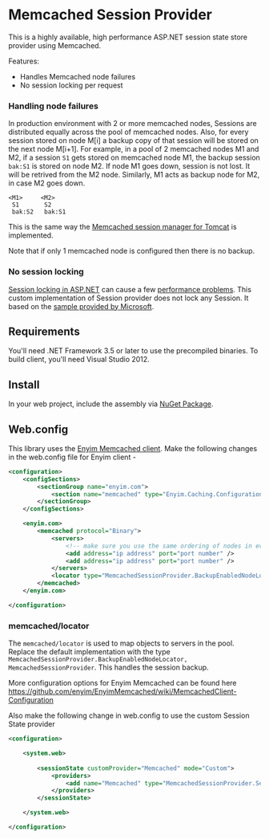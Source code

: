 # Memcached Session Provider

This is a highly available, high performance ASP.NET session state store provider using Memcached. 

Features:

* Handles Memcached node failures
* No session locking per request

### Handling node failures
In production environment with 2 or more memcached nodes, Sessions are distributed equally across the pool of memcached nodes. 
Also, for every session stored on node M[i] a backup copy of that session will be stored on the next node M[i+1]. For example, in 
a pool of 2 memcached nodes M1 and M2, if a session `S1` gets stored on memcached node M1, the backup session `bak:S1` is stored 
on node M2. If node M1 goes down, session is not lost. It will be retrived from the M2 node. Similarly, M1 acts as backup node for
M2, in case M2 goes down. 
```
<M1>     <M2>
 S1		  S2
 bak:S2	  bak:S1
```
This is the same way the [Memcached session manager for Tomcat](https://code.google.com/p/memcached-session-manager/) is implemented. 

Note that if only 1 memcached node is configured then there is no backup. 

### No session locking
[Session locking in ASP.NET](http://msdn.microsoft.com/en-us/library/ms178587.aspx) can cause a few 
[performance problems](http://stackoverflow.com/questions/3629709/i-just-discovered-why-all-asp-net-websites-are-slow-and-i-am-trying-to-work-out). 
This custom implementation of Session provider does not lock any Session. It based on the 
[sample provided by Microsoft](http://msdn.microsoft.com/en-us/library/ms178588.aspx).

## Requirements
You'll need .NET Framework 3.5 or later to use the precompiled binaries. To build client, you'll need Visual Studio 2012.

## Install
In your web project, include the assembly via [NuGet Package](https://www.nuget.org/packages/MemcachedSessionProvider/). 

## Web.config
This library uses the [Enyim Memcached client](https://github.com/enyim/EnyimMemcached). Make the following changes in 
the web.config file for Enyim client -
```xml
<configuration>
	<configSections>
		<sectionGroup name="enyim.com">
			<section name="memcached" type="Enyim.Caching.Configuration.MemcachedClientSection, Enyim.Caching" />
		</sectionGroup>
	</configSections>

	<enyim.com>
		<memcached protocol="Binary">
			<servers>
				<!-- make sure you use the same ordering of nodes in every configuration you have -->
				<add address="ip address" port="port number" />
				<add address="ip address" port="port number" />
			</servers>
			<locator type="MemcachedSessionProvider.BackupEnabledNodeLocator, MemcachedSessionProvider" />
		</memcached>
	</enyim.com>

</configuration>
```
### memcached/locator
The `memcached/locator` is used to map objects to servers in the pool. Replace the default implementation with the 
type `MemcachedSessionProvider.BackupEnabledNodeLocator, MemcachedSessionProvider`. This handles the session backup. 

More configuration options for Enyim Memcached can be found here 
https://github.com/enyim/EnyimMemcached/wiki/MemcachedClient-Configuration

Also make the following change in web.config to use the custom Session State provider
```xml
<configuration>

	<system.web>
		
		<sessionState customProvider="Memcached" mode="Custom">
			<providers>
				<add name="Memcached" type="MemcachedSessionProvider.SessionProvider, MemcachedSessionProvider" />
			</providers>
		</sessionState>

	</system.web>

</configuration>
```

